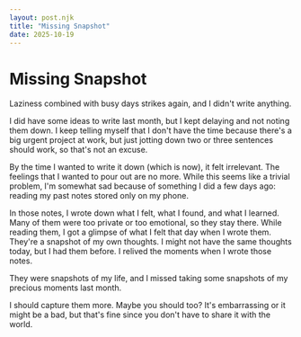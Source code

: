 ```yaml
---
layout: post.njk
title: "Missing Snapshot"
date: 2025-10-19
---
```


# Missing Snapshot

Laziness combined with busy days strikes again, and I didn't write anything.

I did have some ideas to write last month, but I kept delaying and not noting them down. I keep telling myself that I don't have the time because there's a big urgent project at work, but just jotting down two or three sentences should work, so that's not an excuse.

By the time I wanted to write it down (which is now), it felt irrelevant. The feelings that I wanted to pour out are no more. While this seems like a trivial problem, I'm somewhat sad because of something I did a few days ago: reading my past notes stored only on my phone.

In those notes, I wrote down what I felt, what I found, and what I learned. Many of them were too private or too emotional, so they stay there. While reading them, I got a glimpse of what I felt that day when I wrote them. They're a snapshot of my own thoughts. I might not have the same thoughts today, but I had them before. I relived the moments when I wrote those notes.

They were snapshots of my life, and I missed taking some snapshots of my precious moments last month.

I should capture them more. Maybe you should too? It's embarrassing or it might be a bad, but that's fine since you don't have to share it with the world.

